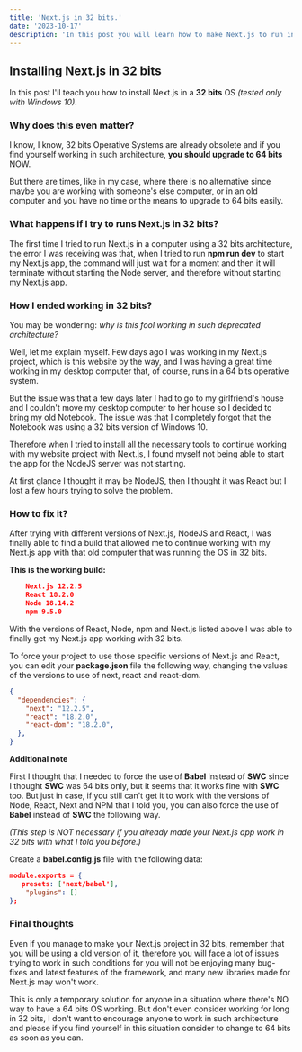 ```yaml
---
title: 'Next.js in 32 bits.'
date: '2023-10-17'
description: 'In this post you will learn how to make Next.js to run in a 32 bits OS.'
---
```


## Installing Next.js in 32 bits
In this post I'll teach you how to install Next.js in a **32 bits** OS *(tested only with Windows 10)*. 

### Why does this even matter?
I know, I know, 32 bits Operative Systems are already obsolete and if you find yourself working in such architecture, **you should upgrade to 64 bits** NOW. 

But there are times, like in my case, where there is no alternative since maybe you are working with someone's else computer, or in an old computer and you have no time or the means to upgrade to 64 bits easily.

### What happens if I try to runs Next.js in 32 bits?

The first time I tried to run Next.js in a computer using a 32 bits architecture, the error I was receiving was that, when I tried to run **npm run dev** to start my Next.js app, the command will just wait for a moment and then it will terminate without starting the Node server, and therefore without starting my Next.js app.

### How I ended working in 32 bits?

You  may be wondering: *why is this fool working in such deprecated architecture?*

Well, let me explain myself. Few days ago I was working in my Next.js project, which is this website by the way, and I was having a great time working in my desktop computer that, of course, runs in a 64 bits operative system.

But the issue was that a few days later I had to go to my girlfriend's house and I couldn't move my desktop computer to her house so I decided to bring my old Notebook. The issue was that I completely forgot that the Notebook was using a 32 bits version of Windows 10.

Therefore when I tried to install all the necessary tools to continue working with my website project with Next.js, I found myself not being able to start the app for the NodeJS server was not starting.

At first glance I thought it may be NodeJS, then I thought it was React but I lost a few hours trying to solve the problem.

### How to fix it?

After trying with different versions of Next.js, NodeJS and React, I was finally able to find a build that allowed me to continue working with my Next.js app with that old computer that was running the OS in 32 bits.

**This is the working build:**
```json
    Next.js 12.2.5
    React 18.2.0
    Node 18.14.2
    npm 9.5.0
```

With the versions of React, Node, npm and Next.js listed above I was able to finally get my Next.js app working with 32 bits. 

To force your project to use those specific versions of Next.js and React, you can edit your **package.json** file the following way, changing the values of the versions to use of next, react and react-dom.

```json
{
  "dependencies": {
    "next": "12.2.5",
    "react": "18.2.0",
    "react-dom": "18.2.0",
  },
}
```

**Additional note**

First I thought that I needed to force the use of **Babel** instead of **SWC** since I thought **SWC** was 64 bits only, but it seems that it works fine with **SWC**  too. But just in case, if you still can't get it to work with the versions of Node, React, Next and NPM that I told you, you can also force the use of **Babel** instead of **SWC** the following way.

*(This step is NOT necessary if you already made your Next.js app work in 32 bits with what I told you before.)*

Create a **babel.config.js** file with the following data:

```json
module.exports = {
   presets: ['next/babel'],
    "plugins": []
};
```

### Final thoughts

Even if you manage to make your Next.js project in 32 bits, remember that you will be using a old version of it, therefore you will face a lot of issues trying to work in such conditions for you will not be enjoying many bug-fixes and latest features of the framework, and many new libraries made for Next.js may won't work.

This is only a temporary solution for anyone in a situation where there's NO way to have a 64 bits OS working. But don't even consider working for long in 32 bits, I don't want to encourage anyone to work in such architecture and please if you find yourself in this situation consider to change to 64 bits as soon as you can.
